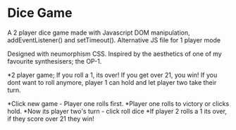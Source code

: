 # Dice Game 
A 2 player dice game made with Javascript DOM manipulation, addEventListener() and setTimeout(). Alternative JS file for 1 player mode

Designed with neumorphism CSS. Inspired by the aesthetics of one of my favourite synthesisers; the OP-1. 

*2 player game; If you roll a 1, its over! If you get over 21, you win! If you dont want to roll anymore, player 1 can hold and let player two take their turn. 

*Click new game - Player one rolls first.
*Player one rolls to victory or clicks hold.
*Now its player two's turn - click roll dice
*If player 2 rolls a 1 its over, if they score over 21 they win!

